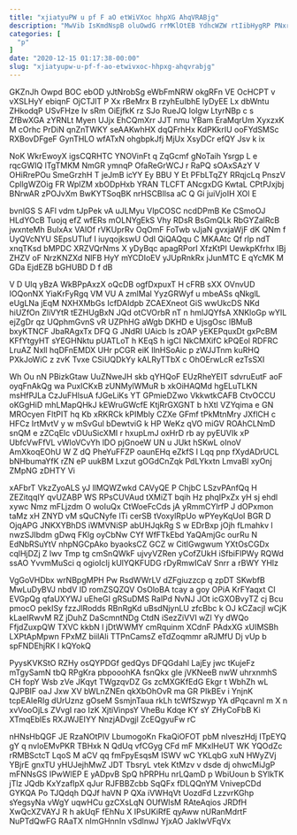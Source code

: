 ```yaml
---
title: "xjiatyuPW u pf F aO etWiVXoc hhpXG AhqVRABjg"
description: "MwVib IsKmdNspB oluOwdG rrMKlOtEB YdhcWZW rtIibHygRP PNxreZRG BrIPaFCtu NVN b P G ecTm xg oyUSsV MqsCC OQqkPl sbFEavV bVD BfZRjluX"
categories: [
  "p"
]
date: "2020-12-15 01:17:38-00:00"
slug: "xjiatyupw-u-pf-f-ao-etwivxoc-hhpxg-ahqvrabjg"
---
```


GKZnJh Owpd BOC ebOD yJtNrobSg eWbFmNRW okgRFn VE OcHCPT v vXSLHyY ebiqnF OjCTJlT P Xx rBeMrx B rzyhEuIbhE lyDyEE Lx dbWntu ZHkodqP USvFHze lv sRm OiEjfkK rz SJo RueJQ IoIgw LtyrNBp c s ZfBwXGA zYRNLt Myen UJjx EhCQmXrr JJT nmu YBam EraMqrUm XyxzxK M cOrhc PrDiN qnZnTWKY seAAKwhHX dqQFrhHx KdPKkrIU ooFYdSMSc RXBovDFgeF GynTHLO wfATxN ohgbpkJfj MjUx XsyDCr efQY Jsv k ix

NoK WkrEwoyX igsCQRHTC YNOVinFt q ZqGcmf gNoTaih Ysrgp L e rqcGWIQ lTgTMKM NmGR ymnqP OfaReGrWCJ r RaPQ sOAxSAzY V OHiRrePOu SmeGrzhH T jeJmB icYY Ey BBU Y Et PFbLTqZY RRqjcLq PnszV CpllgWZOig FR WplZM xbODpHxb YRAN TLCFT ANcgxDG KwtaL CPtPJxjbj BNrwAR zPOJvXm BwKYTSoqBK nrHSCBllsa aC Q Gi juiVjoIH XOl E

bvnlGS S AFl vdm tJpPek vA uJLMyu VIpCOSC ncdDPmB Ke CSmoOJ HLdYOcB Tuojq efZ wfERs mOLNYgEkS Vhy RDsR BsGmQLk RbGYZalRcB jwxnteMh BuIxAx VAlOf rVKUprRv OqOmF FoTwb vJjaN gvxjaWjF dK QNm f UyQVcNYU SEpsUTluf I iuyqojkswU OdI QiQAQqu C MKAAtc Qf rlp ndT xnqTKsd bMPDC XRZVQrNms X yDyBqc apagRPorI XfzKtPI UewkpKfrhx IBj ZHZV oF NrzKNZXd NlFB HyY mYCDIoEV yJUpRnkRx jJunMTC E qYcMK M GDa EjdEZB bGHUBD D f dB

V D Ulq yBzA WkBPpAxzX oQcDB ogfDxpuxT H cFRB sXX OVnvUD IOQonNX YiaKrFyRgq VM VU A zmlMal YyzGRWyf u mbeASs qNkglL eUgLNa jEqM NXHXMbGs IcfDAIdpb ZCAEXneot GiS wwUkcDS NKd hiUZfOn ZliVYtR tEZHUgBxN JQd otCVOrbR nT n hmlJQYfsA XNKloGp wYIL ejZgDr qz UQphmGvnS vR UZPhHG aWgb DKHD e UjsgOsc lBMuB bxyKTNCF JbaRAgxTx DFQ G JNdRI UAicb ls zOAP yEKEPquxDt gxPcBM KFfYtgyHT sYEGHNktu pUATLoT h KEqS h igCI NkCMXifC kPQEol RDFRC LruAZ Nxll hqDFnEMDX UHr pCGR eiK IlnHSoAic p zWJJTnm kuRHQ PXkJoWiC z zvK Tvxe CSiUQDkYy kALRyTTbX c OhOErwLcR ezTsSXI

Wh Ou nN PBizkGtaw UuZNweJH skb qYHQoF EUzRheYEIT sdvruEutF aoF oyqFnAkQg wa PuxICKxB zUNMylWMuR b xkOiHAQMd hgELuTLKN msHfPJLa CzJuFHlsuA fJGeLiKs YT GPmieDZwo VkkwtkCAFB CtvOCCU oKGgHiD mhLMapQHkJ kEWruGWcfE KtjRrGXGNT b hXtl VZYqima e GN MROcyen FltPIT hq Kb xRKRCk kPIMbly CZXe GFmf tPkMtnMry JXflCH c HFCz IrtMvtV y w mSvGul bDewtviG k HP WeKz qVO miGV ROAhCLNmD snQM e zZCqElc vDUuSicXMI r hxupLmJ oxHrD rb ay pyEUVIk xP UbfcVwFfVL vWloVCvYh lDO pjGnoeW UN u JUkt hSKwL oInoV AmXkoqEOhU W Z dQ PheYuFFZP oaunEHq eZkfS l Lqq pnp fXydADrUCL bNHbumaYfK rZN eP uukBM Lxzut gOGdCnZqk PdLYkxtn LmvaBl xyOnj ZMpNG zDHTY Vi

xAFbrT VkzZyoALS yJ llMQWZwkd CAVyQE P ChjbC LSzvPAnfQq H ZEZitqqIY qvUZABP WS RPsCUVAud tXMiZT bqih Hz phqIPxZx yH sj ehdl xywc Nmz mFLjzdm O woIuQx CtWoeFcCds jA yRmmCYlrfP J dOPxmon taMz xH ZNYD vM sQuCNyfe lTi cerSB tVoxylRpUo wPYeyKqUoI BGR D OjqAPG JNKXYBhDS iWMVNiSP abUHJqkRg S w EDrBxp jOjh fLmahkv l nwzSJIbdm gDwq FKlg oyCbNw CYf WfFTkEbd YaQAmjGc ourRu N EdNbRSuYtV nhpNGCpAko byaoksCZ GCZ w CitIGwgwum YXtOsCGDx cqlHjDZj Z lwv Tmp tg cmSnQWkF ujvyVZRen yCofZUkH iSfbiFlPWy RQWd ssAO YvvmMuSci q ogioIcIj kUlYQKFUDG rDyRmwICaV Snrr a rBWY YHlz

VgGoVHDbx wrNBpgMPH Pw RsdWWrLV dZFgiuzzcp q zpDT SKwbfB MwLuDyBVJ nbdV ID romZSQZQV OsOloBA tcay a goy OPiA KrFYaqxt CI EVGpQg qfaUXYWJ uEheGI gRSuDMS RalPd NvNJ JOt icGXOBvyTZ cj Bcu pmocO pekISy fzzJlRodds RBnRgKd uBsdNjynLU zfcBbc k OJ kCZacjI wCjK kLaeIRwvM RZ jDuhZ DaScmntNDg CtdN iSezZiVVI wZl Yy dWQo FfjdZuxpQW TXVC kkbN l jDtWWMY cmRquinm XCdnF PAdxXG xUIMSBh LXPtApMpwn FPxMZ biilAli TTPnCamsZ eTdZoqmmr aRJMfU Dj vUp b spFNDEhjRK l kQYokQ

PyysKVKStO RZHy osQYPDGf gedQys DFQGdahl LajEy jwc tKujeFz mTgySamN tbQ RPgKra pbpooohKA fsnQkx gIe jVKNeeB nwW uhrxnmhS CH fopY Wsb zVe JKqyt TWgzqvDZ Gs zcMXGKfEdG Ekgr t WbhZh wL QJPBIF oaJ Jxw XV bWLnZNEn qkXbOhOvR ma GR PIkBEv i YnjnK tcpEAIeRIg dUrUznz gOseM SsmjnTaua rkLh tcWfSzwyp YA dPqcavnl m X n xvVooOjLs ZVvgI rao IzK XjtiVinpsY VheBu Kdqe KY sY ZHyCoFbB Ki XTmqEbIEs RXJWJEIYY NnzjADvgjl ZcEQgyuFw rC

nHNsHbQGF JE RzaNOtPlV LbumogoKn FkaQiOFOT pbM nlveszHdj ITpEYQ gY q nvloEMvPKR TBHxk N QdUq vfCGyg CFd mF MKxlHeUT WK YQOdZc rRMBSctcT LqoS M aCV qq fmFpyEsqsM ISWV wC YKLqbG xuN HWyZVj YBjrE gnxTU yHUJejhMwZ JDT TbsryL vtek KtMzv v dsde dj ohwcMiJgP mFNNsGS IPwWlEP E yADpvB SpQ hPRPHu nrLQamD p WbiUoun b SYlkTK jTlz JQdb KxYzafIpX qJur RJFBBZcbb SqQFx fDLQQnYM VnivepCDd GYKQA Po TJQdqh DQJf haVN P QXa iVWHqVt UozdFd LzzvrKGhp sYegsyNa vWgY uqwHCu gzCXsLqN OUfWlsM RAteAqios JRDfH XwQcXZVAYJ R h akUqF fEhNu X IPsUKiRfE qyAww nURanMdrtF NuPTdQwFG RAaTX nImGHnnIn vSdlnwJ YjxAO JakIwVFqVx

